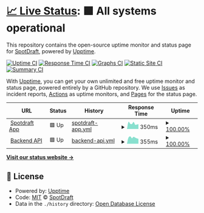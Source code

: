# [📈 Live Status](https://status.spotdraft.com): <!--live status--> **🟩 All systems operational**

This repository contains the open-source uptime monitor and status page for [SpotDraft](https://status.spotdraft.com), powered by [Upptime](https://github.com/upptime/upptime).

[![Uptime CI](https://github.com/SpotDraft/spotdraft_status.github.io/workflows/Uptime%20CI/badge.svg)](https://github.com/upptime/upptime/actions?query=workflow%3A%22Uptime+CI%22)
[![Response Time CI](https://github.com/SpotDraft/spotdraft_status.github.io/workflows/Response%20Time%20CI/badge.svg)](https://github.com/upptime/upptime/actions?query=workflow%3A%22Response+Time+CI%22)
[![Graphs CI](https://github.com/SpotDraft/spotdraft_status.github.io/workflows/Graphs%20CI/badge.svg)](https://github.com/upptime/upptime/actions?query=workflow%3A%22Graphs+CI%22)
[![Static Site CI](https://github.com/SpotDraft/spotdraft_status.github.io/workflows/Static%20Site%20CI/badge.svg)](https://github.com/upptime/upptime/actions?query=workflow%3A%22Static+Site+CI%22)
[![Summary CI](https://github.com/SpotDraft/spotdraft_status.github.io/workflows/Summary%20CI/badge.svg)](https://github.com/upptime/upptime/actions?query=workflow%3A%22Summary+CI%22)

With [Upptime](https://upptime.js.org), you can get your own unlimited and free uptime monitor and status page, powered entirely by a GitHub repository. We use [Issues](https://github.com/SpotDraft/spotdraft_status.github.io/issues) as incident reports, [Actions](https://github.com/SpotDraft/spotdraft_status.github.io/actions) as uptime monitors, and [Pages](https://status.spotdraft.com) for the status page.

<!--start: status pages-->
<!-- This summary is generated by Upptime (https://github.com/upptime/upptime) -->
<!-- Do not edit this manually, your changes will be overwritten -->
<!-- prettier-ignore -->
| URL | Status | History | Response Time | Uptime |
| --- | ------ | ------- | ------------- | ------ |
| <img alt="" src="https://favicons.githubusercontent.com/app.spotdraft.com" height="13"> [Spotdraft App](https://app.spotdraft.com) | 🟩 Up | [spotdraft-app.yml](https://github.com/SpotDraft/spotdraft_status.github.io/commits/HEAD/history/spotdraft-app.yml) | <details><summary><img alt="Response time graph" src="./graphs/spotdraft-app/response-time-week.png" height="20"> 350ms</summary><br><a href="https://status.spotdraft.com/history/spotdraft-app"><img alt="Response time 351" src="https://img.shields.io/endpoint?url=https%3A%2F%2Fraw.githubusercontent.com%2FSpotDraft%2Fspotdraft_status.github.io%2FHEAD%2Fapi%2Fspotdraft-app%2Fresponse-time.json"></a><br><a href="https://status.spotdraft.com/history/spotdraft-app"><img alt="24-hour response time 311" src="https://img.shields.io/endpoint?url=https%3A%2F%2Fraw.githubusercontent.com%2FSpotDraft%2Fspotdraft_status.github.io%2FHEAD%2Fapi%2Fspotdraft-app%2Fresponse-time-day.json"></a><br><a href="https://status.spotdraft.com/history/spotdraft-app"><img alt="7-day response time 350" src="https://img.shields.io/endpoint?url=https%3A%2F%2Fraw.githubusercontent.com%2FSpotDraft%2Fspotdraft_status.github.io%2FHEAD%2Fapi%2Fspotdraft-app%2Fresponse-time-week.json"></a><br><a href="https://status.spotdraft.com/history/spotdraft-app"><img alt="30-day response time 351" src="https://img.shields.io/endpoint?url=https%3A%2F%2Fraw.githubusercontent.com%2FSpotDraft%2Fspotdraft_status.github.io%2FHEAD%2Fapi%2Fspotdraft-app%2Fresponse-time-month.json"></a><br><a href="https://status.spotdraft.com/history/spotdraft-app"><img alt="1-year response time 351" src="https://img.shields.io/endpoint?url=https%3A%2F%2Fraw.githubusercontent.com%2FSpotDraft%2Fspotdraft_status.github.io%2FHEAD%2Fapi%2Fspotdraft-app%2Fresponse-time-year.json"></a></details> | <details><summary><a href="https://status.spotdraft.com/history/spotdraft-app">100.00%</a></summary><a href="https://status.spotdraft.com/history/spotdraft-app"><img alt="All-time uptime 100.00%" src="https://img.shields.io/endpoint?url=https%3A%2F%2Fraw.githubusercontent.com%2FSpotDraft%2Fspotdraft_status.github.io%2FHEAD%2Fapi%2Fspotdraft-app%2Fuptime.json"></a><br><a href="https://status.spotdraft.com/history/spotdraft-app"><img alt="24-hour uptime 100.00%" src="https://img.shields.io/endpoint?url=https%3A%2F%2Fraw.githubusercontent.com%2FSpotDraft%2Fspotdraft_status.github.io%2FHEAD%2Fapi%2Fspotdraft-app%2Fuptime-day.json"></a><br><a href="https://status.spotdraft.com/history/spotdraft-app"><img alt="7-day uptime 100.00%" src="https://img.shields.io/endpoint?url=https%3A%2F%2Fraw.githubusercontent.com%2FSpotDraft%2Fspotdraft_status.github.io%2FHEAD%2Fapi%2Fspotdraft-app%2Fuptime-week.json"></a><br><a href="https://status.spotdraft.com/history/spotdraft-app"><img alt="30-day uptime 100.00%" src="https://img.shields.io/endpoint?url=https%3A%2F%2Fraw.githubusercontent.com%2FSpotDraft%2Fspotdraft_status.github.io%2FHEAD%2Fapi%2Fspotdraft-app%2Fuptime-month.json"></a><br><a href="https://status.spotdraft.com/history/spotdraft-app"><img alt="1-year uptime 100.00%" src="https://img.shields.io/endpoint?url=https%3A%2F%2Fraw.githubusercontent.com%2FSpotDraft%2Fspotdraft_status.github.io%2FHEAD%2Fapi%2Fspotdraft-app%2Fuptime-year.json"></a></details>
| <img alt="" src="https://favicons.githubusercontent.com/api.spotdraft.com" height="13"> [Backend API](https://api.spotdraft.com) | 🟩 Up | [backend-api.yml](https://github.com/SpotDraft/spotdraft_status.github.io/commits/HEAD/history/backend-api.yml) | <details><summary><img alt="Response time graph" src="./graphs/backend-api/response-time-week.png" height="20"> 355ms</summary><br><a href="https://status.spotdraft.com/history/backend-api"><img alt="Response time 429" src="https://img.shields.io/endpoint?url=https%3A%2F%2Fraw.githubusercontent.com%2FSpotDraft%2Fspotdraft_status.github.io%2FHEAD%2Fapi%2Fbackend-api%2Fresponse-time.json"></a><br><a href="https://status.spotdraft.com/history/backend-api"><img alt="24-hour response time 285" src="https://img.shields.io/endpoint?url=https%3A%2F%2Fraw.githubusercontent.com%2FSpotDraft%2Fspotdraft_status.github.io%2FHEAD%2Fapi%2Fbackend-api%2Fresponse-time-day.json"></a><br><a href="https://status.spotdraft.com/history/backend-api"><img alt="7-day response time 355" src="https://img.shields.io/endpoint?url=https%3A%2F%2Fraw.githubusercontent.com%2FSpotDraft%2Fspotdraft_status.github.io%2FHEAD%2Fapi%2Fbackend-api%2Fresponse-time-week.json"></a><br><a href="https://status.spotdraft.com/history/backend-api"><img alt="30-day response time 429" src="https://img.shields.io/endpoint?url=https%3A%2F%2Fraw.githubusercontent.com%2FSpotDraft%2Fspotdraft_status.github.io%2FHEAD%2Fapi%2Fbackend-api%2Fresponse-time-month.json"></a><br><a href="https://status.spotdraft.com/history/backend-api"><img alt="1-year response time 429" src="https://img.shields.io/endpoint?url=https%3A%2F%2Fraw.githubusercontent.com%2FSpotDraft%2Fspotdraft_status.github.io%2FHEAD%2Fapi%2Fbackend-api%2Fresponse-time-year.json"></a></details> | <details><summary><a href="https://status.spotdraft.com/history/backend-api">100.00%</a></summary><a href="https://status.spotdraft.com/history/backend-api"><img alt="All-time uptime 100.00%" src="https://img.shields.io/endpoint?url=https%3A%2F%2Fraw.githubusercontent.com%2FSpotDraft%2Fspotdraft_status.github.io%2FHEAD%2Fapi%2Fbackend-api%2Fuptime.json"></a><br><a href="https://status.spotdraft.com/history/backend-api"><img alt="24-hour uptime 100.00%" src="https://img.shields.io/endpoint?url=https%3A%2F%2Fraw.githubusercontent.com%2FSpotDraft%2Fspotdraft_status.github.io%2FHEAD%2Fapi%2Fbackend-api%2Fuptime-day.json"></a><br><a href="https://status.spotdraft.com/history/backend-api"><img alt="7-day uptime 100.00%" src="https://img.shields.io/endpoint?url=https%3A%2F%2Fraw.githubusercontent.com%2FSpotDraft%2Fspotdraft_status.github.io%2FHEAD%2Fapi%2Fbackend-api%2Fuptime-week.json"></a><br><a href="https://status.spotdraft.com/history/backend-api"><img alt="30-day uptime 100.00%" src="https://img.shields.io/endpoint?url=https%3A%2F%2Fraw.githubusercontent.com%2FSpotDraft%2Fspotdraft_status.github.io%2FHEAD%2Fapi%2Fbackend-api%2Fuptime-month.json"></a><br><a href="https://status.spotdraft.com/history/backend-api"><img alt="1-year uptime 100.00%" src="https://img.shields.io/endpoint?url=https%3A%2F%2Fraw.githubusercontent.com%2FSpotDraft%2Fspotdraft_status.github.io%2FHEAD%2Fapi%2Fbackend-api%2Fuptime-year.json"></a></details>

<!--end: status pages-->

[**Visit our status website →**](https://status.spotdraft.com)

## 📄 License

- Powered by: [Upptime](https://github.com/upptime/upptime)
- Code: [MIT](./LICENSE) © [SpotDraft](https://status.spotdraft.com)
- Data in the `./history` directory: [Open Database License](https://opendatacommons.org/licenses/odbl/1-0/)
